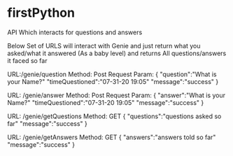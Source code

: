 # firstPython
API Which interacts for questions and answers


Below Set of URLS will interact with Genie and just return what you asked/what it answered (As a baby level) and returns All questions/answers it faced so far


URL:/genie/question
Method: Post
Request Param:
{
"question":"What is your Name?"
"timeQuestioned":"07-31-20 19:05"
"message":"success"
}

URL: /genie/answer
Method: Post
Request Param:
{
"answer":"What is your Name?"
"timeQuestioned":"07-31-20 19:05"
"message":"success"
}

URL: /genie/getQuestions
Method: GET
{
"questions":"questions asked so far"
"message":"success"
}

URL: /genie/getAnswers
Method: GET
{
"answers":"answers told so far"
"message":"success"
}

